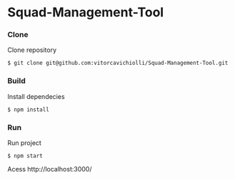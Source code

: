 # Squad-Management-Tool

### Clone
Clone repository

    $ git clone git@github.com:vitorcavichiolli/Squad-Management-Tool.git

### Build
Install dependecies

    $ npm install

### Run
Run project

    $ npm start

Acess http://localhost:3000/
